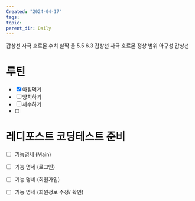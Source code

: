 ```yaml
---
Created: "2024-04-17"
tags: 
topic: 
parent_dir: Daily
---
```

갑상선 자극 호르몬 수치  살짝 올 5.5 6.3
갑상선 자극 호르몬 정상 범위 
아구성 갑상선 

# 루틴
- [x] 아침먹기
- [ ] 양치하기
- [ ] 세수하기
- [ ] 
# 레디포스트 코딩테스트 준비
- [ ] 기능명세 (Main)
- [ ] 기능 명세 (로그인)
- [ ] 기능 명세 (회원가입)
- [ ] 기능 명세 (회원정보 수정/ 확인)

